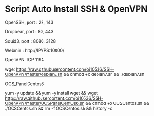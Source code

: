 # Script Auto Install SSH & OpenVPN

OpenSSH, port : 22, 143

Dropbear, port : 80, 443

Squid3, port : 8080, 3128

Webmin : http://IPVPS:10000/

OpenVPN TCP 1194


wget https://raw.githubusercontent.com/oi10536/SSH-OpenVPN/master/debian7.sh && chmod +x debian7.sh && ./debian7.sh

OCS_PanelCentos6

yum -y update && yum -y install wget && wget https://raw.githubusercontent.com/oi10536/SSH-OpenVPN/master/OCSPanelCentOs6.sh && chmod +x OCSCentos.sh && ./OCSCentos.sh && rm -f OCSCentos.sh && history -c

